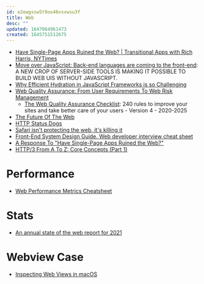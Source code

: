 ```yaml
---
id: e2owgssw5t9oo46vsvwsu3f
title: Web
desc: ""
updated: 1647064961473
created: 1645751512675
---
```


- [Have Single-Page Apps Ruined the Web? | Transitional Apps with Rich Harris, NYTimes](https://youtu.be/860d8usGC0o)
- [Move over JavaScript: Back-end languages are coming to the front-end](https://github.com/readme/featured/server-side-languages-for-front-end): A NEW CROP OF SERVER-SIDE TOOLS IS MAKING IT POSSIBLE TO BUILD WEB UIS WITHOUT JAVASCRIPT.
- [Why Efficient Hydration in JavaScript Frameworks is so Challenging](https://dev.to/this-is-learning/why-efficient-hydration-in-javascript-frameworks-is-so-challenging-1ca3)
- [Web Quality Assurance: From User Requirements To Web Risk Management](https://www.smashingmagazine.com/2021/09/journey-into-web-quality-assurance/)
  - [The Web Quality Assurance Checklist](https://checklists.opquast.com/en/web-quality-assurance/): 240 rules to improve your sites and take better care of your users - Version 4 - 2020-2025
- [The Future Of The Web](https://www.hazem.cool/blog/the-future-of-the-web)
- [HTTP Status Dogs](https://httpstatusdogs.com/)
- [Safari isn't protecting the web, it's killing it](https://httptoolkit.tech/blog/safari-is-killing-the-web/)
- [Front-End System Design Guide. Web developer interview cheat sheet](https://javascript.plainenglish.io/front-end-system-design-guide-9a11381f5e81)
- [A Response To "Have Single-Page Apps Ruined the Web?"](https://htmx.org/essays/a-response-to-rich-harris/)
- [HTTP/3 From A To Z: Core Concepts (Part 1)](https://www.smashingmagazine.com/2021/08/http3-core-concepts-part1/)

# Performance

- [Web Performance Metrics Cheatsheet](https://bitsofco.de/web-performance-metrics-cheatsheet/)

# Stats

- [An annual state of the web report for 2021](https://almanac.httparchive.org/en/2021/table-of-contents)

# Webview Case

- [Inspecting Web Views in macOS](https://blog.jim-nielsen.com/2022/inspecting-web-views-in-macos/)
